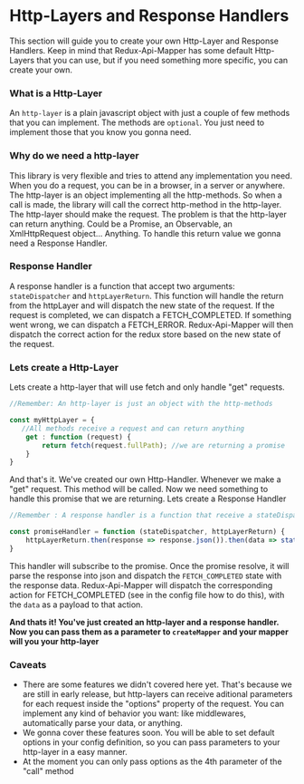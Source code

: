 # Http-Layers and Response Handlers

This section will guide you to create your own Http-Layer and Response Handlers. Keep in mind that Redux-Api-Mapper has some default Http-Layers that you can use, but if you need something more specific, you can create your own.

### What is a Http-Layer

An ``http-layer`` is a plain javascript object with just a couple of few methods that you can implement. The methods are ``optional``. You just need to implement those that you know you gonna need.

### Why do we need a http-layer

This library is very flexible and tries to attend any implementation you need. When you do a request, you can be in a browser, in a server or anywhere. The http-layer is an object implementing all the http-methods. So when a call is made, the library will call the correct http-method in the http-layer. The http-layer should make the request. The problem is that the http-layer can return anything. Could be a Promise, an Observable, an XmlHttpRequest object... Anything. To handle this return value we gonna need a Response Handler.

### Response Handler

A response handler is a function that accept two arguments: ``stateDispatcher`` and ``httpLayerReturn``. This function will handle the return from the httpLayer and will dispatch the new state of the request. If the request is completed, we can dispatch a FETCH_COMPLETED. If something went wrong, we can dispatch a FETCH_ERROR.
Redux-Api-Mapper will then dispatch the correct action for the redux store based on the new state of the request.

### Lets create a Http-Layer

Lets create a http-layer that will use fetch and only handle "get" requests.

```js
//Remember: An http-layer is just an object with the http-methods

const myHttpLayer = {
   //All methods receive a request and can return anything
    get : function (request) {
        return fetch(request.fullPath); //we are returning a promise
    }
}
```
And that's it. We've created our own Http-Handler. Whenever we make a "get" request. This method will be called. Now we need something to handle this promise that we are returning. Lets create a Response Handler

```js
//Remember : A response handler is a function that receive a stateDispatcher and the httpLayerReturn

const promiseHandler = function (stateDispatcher, httpLayerReturn) {
    httpLayerReturn.then(response => response.json()).then(data => stateDispatcher(FETCH_STATES.FETCH_COMPLETED, data)); //we are not handling errors here, but we could
}

```

This handler will subscribe to the promise. Once the promise resolve, it will parse the response into json and dispatch the ``FETCH_COMPLETED`` state with the response data. Redux-Api-Mapper will dispatch the corresponding action for FETCH_COMPLETED (see in the config file how to do this), with the ``data`` as a payload to that action.

<b>And thats it! You've just created an http-layer and a response handler. Now you can pass them as a parameter to ``createMapper`` and your mapper will you your http-layer</b>

### Caveats
* There are some features we didn't covered here yet. That's because we are still in early release, but http-layers can receive aditional parameters for each request inside the "options" property of the request. You can implement any kind of behavior you want: like middlewares, automatically parse your data, or anything.
* We gonna cover these features soon. You will be able to set default options in your config definition, so you can pass parameters to your http-layer in a easy manner.
* At the moment you can only pass options as the 4th parameter of the "call" method
